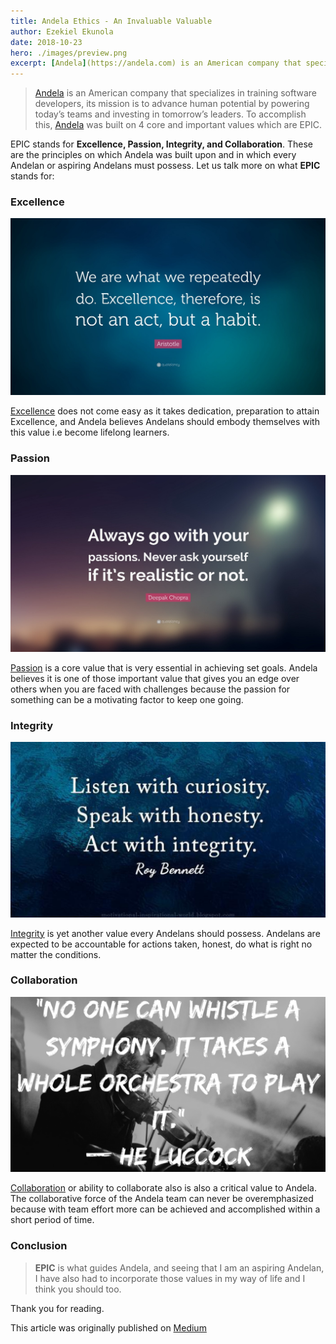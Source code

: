 ```yaml
---
title: Andela Ethics - An Invaluable Valuable
author: Ezekiel Ekunola
date: 2018-10-23
hero: ./images/preview.png
excerpt: [Andela](https://andela.com) is an American company that specializes in training software developers,
---
```


> [Andela](https://andela.com) is an American company that specializes in training software developers, its mission is to advance human potential by powering today’s teams and investing in tomorrow’s leaders. To accomplish this, [Andela](https://andela.com) was built on 4 core and important values which are EPIC.

EPIC stands for **Excellence, Passion, Integrity, and Collaboration**. These are the principles on which Andela was built upon and in which every Andelan or aspiring Andelans must possess. Let us talk more on what **EPIC** stands for:

### Excellence

![](./images/excellence.png)

[Excellence](https://en.wikipedia.org/wiki/Excellence) does not come easy as it takes dedication, preparation to attain Excellence, and Andela believes Andelans should embody themselves with this value i.e become lifelong learners.

### Passion

![](./images/passion.png)

[Passion](https://en.wikipedia.org/wiki/Passion) is a core value that is very essential in achieving set goals. Andela believes it is one of those important value that gives you an edge over others when you are faced with challenges because the passion for something can be a motivating factor to keep one going.

### Integrity

![](./images/integrity.png)

[Integrity](https://en.wikipedia.org/wiki/Integrity) is yet another value every Andelans should possess. Andelans are expected to be accountable for actions taken, honest, do what is right no matter the conditions.

### Collaboration

![](./images/collaboration.png)

[Collaboration](https://en.wikipedia.org/wiki/Collaboration) or ability to collaborate also is also a critical value to Andela. The collaborative force of the Andela team can never be overemphasized because with team effort more can be achieved and accomplished within a short period of time.

### Conclusion

> **EPIC** is what guides Andela, and seeing that I am an aspiring Andelan, I have also had to incorporate those values in my way of life and I think you should too.


Thank you for reading.

This article was originally published on [Medium](https://medium.com/@easybuoy/andela-ethics-an-invaluable-valuable-cae01c57142d)